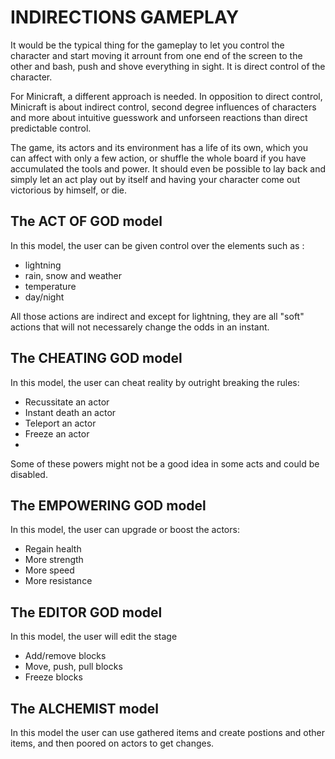 
# INDIRECTIONS GAMEPLAY

It would be the typical thing for the gameplay to let you control the character and start moving it arrount from one end of the screen to the other and bash, push and shove everything in sight. It is direct control of the character.

For Minicraft, a different approach is needed. In opposition to direct control, Minicraft is about indirect control, second degree influences of characters and more about intuitive guesswork and unforseen reactions than direct predictable control.

The game, its actors and its environment has a life of its own, which you can affect with only a few action, or shuffle the whole board if you have accumulated the tools and power. It should even be possible to lay back and simply let an act play out by itself and having your character come out victorious by himself, or die.


## The ACT OF GOD model

In this model, the user can be given control over the elements such as :
- lightning
- rain, snow and weather
- temperature
- day/night

All those actions are indirect and except for lightning, they are all "soft" actions that will not necessarely change the odds in an instant.


## The CHEATING GOD model

In this model, the user can cheat reality by outright breaking the rules:
- Recussitate an actor
- Instant death an actor
- Teleport an actor
- Freeze an actor
-

Some of these powers might not be a good idea in some acts and could be disabled.

## The EMPOWERING GOD model

In this model, the user can upgrade or boost the actors:
- Regain health
- More strength
- More speed
- More resistance

## The EDITOR GOD model

In this model, the user will edit the stage
- Add/remove blocks
- Move, push, pull blocks
- Freeze blocks

## The ALCHEMIST model

In this model the user can use gathered items and create postions and other items, and then poored on actors to get changes.



